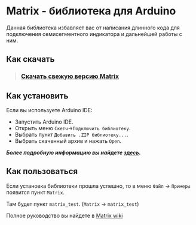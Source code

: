 Matrix - библиотека для Arduino
=====================
Данная библиотека избавляет вас от написания длинного кода для подключения семисегментного индикатора и дальнейшей работы с ним.

Как скачать
-----------------------------------
> 
> ### [Скачать свежую версию Matrix](https://github.com/fresh-ter/Matrix/files/2213540/Matrix.zip)
>

Как установить
-----------------------------------
Если вы используете Arduino IDE:
* Запустить Arduino IDE.
* Открыть меню `Скетч`->`Подключить библиотеку`.
* Выбрать пункт `Добавить .ZIP библиотеку...`.
* Выбрать скаченный архив и нажать `Open`.

***Более подробную информацию вы найдете [здесь](https://lesson.iarduino.ru/page/Installing_libraries).***

Как пользоваться
-----------------------------------
Если установка библиотеки прошла успешно, то в меню `Файл` -> `Примеры` появится пункт `Matrix`.

Там будет пункт `matrix_test`. (`Matrix` -> `matrix_test`)

Полное руководство вы найдете в [Matrix wiki](https://github.com/fresh-ter/Matrix/wiki)
